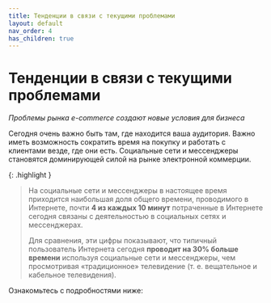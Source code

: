 ```yaml
---
title: Тенденции в связи с текущими проблемами
layout: default
nav_order: 4
has_children: true
---
```

# Тенденции в связи с текущими проблемами
_Проблемы рынка e-commerce создают новые условия для бизнеса_

Сегодня очень важно быть там, где находится ваша аудитория. Важно иметь возможность сократить время на покупку и работать с клиентами везде, где они есть. Социальные сети и мессенджеры становятся доминирующей силой на рынке электронной коммерции.

{: .highlight }
> На социальные сети и мессенджеры в настоящее время приходится наибольшая доля общего времени, проводимого в Интернете, почти **4 из каждых 10 минут** потраченные в Интернете сегодня связаны с деятельностью в социальных сетях и мессенджерах.
>
> Для сравнения, эти цифры показывают, что типичный пользователь Интернета сегодня **проводит на 30% больше времени** используя социальные сети и мессенджеры, чем просмотривая «традиционное» телевидение (т. е. вещательное и кабельное телевидения).

Ознакомьтесь с подробностями ниже:
